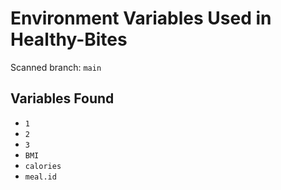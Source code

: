 # Environment Variables Used in Healthy-Bites

Scanned branch: `main`

## Variables Found
- `1`
- `2`
- `3`
- `BMI`
- `calories`
- `meal.id`
